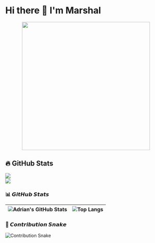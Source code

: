# Hi there 👋 I'm Marshal

<p align="center">
  <img src="https://media.giphy.com/media/v1.Y2lkPTc5MGI3NjExZzNtYnJmZ3F5Z2R5dW11N3FqZ2JjZWZ2Y2R6NnBicDl5ZGJtY3F5eSZlcD12MV9pbnRlcm5hbF9naWZfYnlfaWQmY3Q9Zw/qgQUggAC3Pfv687qPC/giphy.gif" width="400">
</p>

## 🔥 GitHub Stats  
![](https://streak-stats.demolab.com?user=ADRIANMARSHAL&theme=dark&hide_border=true)  
![](https://github-readme-stats.vercel.app/api/top-langs/?username=ADRIANMARSHAL&layout=compact&theme=radical)  

### 📊 𝙂𝙞𝙩𝙃𝙪𝙗 𝙎𝙩𝙖𝙩𝙨
| ![Adrian's GitHub Stats](https://github-readme-stats.vercel.app/api?username=ADRIANMARSHAL&show_icons=true&theme=vision-friendly-dark) | ![Top Langs](https://github-readme-stats.vercel.app/api/top-langs/?username=ADRIANMARSHAL&layout=compact&theme=vision-friendly-dark) |
|-------------------------------------------------------------------------------------------------------------------------------------|-----------------------------------------------------------------------------------------------------------------------------------|


### 🐍 𝘾𝙤𝙣𝙩𝙧𝙞𝙗𝙪𝙩𝙞𝙤𝙣 𝙎𝙣𝙖𝙠𝙚
![Contribution Snake](https://raw.githubusercontent.com/ADRIANMARSHAL/ADRIANMARSHAL/output/github-contribution-grid-snake.svg)
